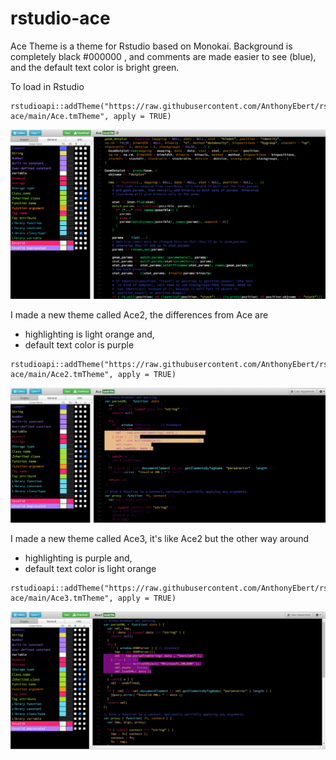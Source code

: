 # rstudio-ace

Ace Theme is a theme for Rstudio based on Monokai. Background is completely black #000000 , and comments are made easier to see (blue), and the default text color is bright green. 

To load in Rstudio

```{r}
rstudioapi::addTheme("https://raw.githubusercontent.com/AnthonyEbert/rstudio-ace/main/Ace.tmTheme", apply = TRUE)
```

![How Ace theme looks](ace2.png)

I made a new theme called Ace2, the differences from Ace are 

* highlighting is light orange and,
* default text color is purple

```{r}
rstudioapi::addTheme("https://raw.githubusercontent.com/AnthonyEbert/rstudio-ace/main/Ace2.tmTheme", apply = TRUE)
```

![How Ace2 theme looks](ace3.PNG)

I made a new theme called Ace3, it's like Ace2 but the other way around

* highlighting is purple and,
* default text color is light orange

```{r}
rstudioapi::addTheme("https://raw.githubusercontent.com/AnthonyEbert/rstudio-ace/main/Ace3.tmTheme", apply = TRUE)
```

![How Ace3 theme looks](ace4.PNG)